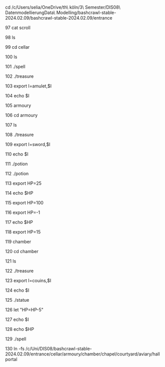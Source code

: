 cd /c/Users/selia/OneDrive/th\ köln/3\ Semester/DIS08\ DatenmodellierungData\ Modelling/bashcrawl-stable-2024.02.09/bashcrawl-stable-2024.02.09/entrance
   
   97  cat scroll
   
   98  ls
   
   99  cd cellar
  
  100  ls
  
  101  ./spell
  
  102  ./treasure
  
  103  export I=amulet,$I
  
  104  echo $I
  
  105  armoury
  
  106  cd armoury
  
  107  ls
  
  108  ./treasure
  
  109  export I=sword,$I
  
  110  echo $I
  
  111  ./potion
  
  112  ./potion
  
  113  export HP=25
  
  114  echo $HP
  
  115  export HP=100
  
  116  export HP=-1
  
  117  echo $HP
  
  118  export HP=15
  
  119  chamber
  
  120  cd chamber
  
  121  ls
  
  122  ./treasure
  
  123  export I=couins,$I
  
  124  echo $I
  
  125  ./statue
  
  126  let "HP=HP-5"
  
  127  echo $I
  
  128  echo $HP
  
  129  ./spell
  
  130  ln -fs /c/Uni/DIS08/bashcrawl-stable-2024.02.09/entrance/cellar/armoury/chamber/chapel/courtyard/aviary/hall portal
